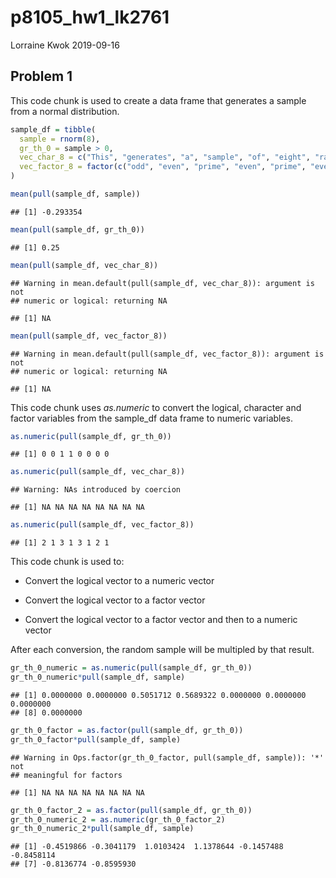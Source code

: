p8105\_hw1\_lk2761
================
Lorraine Kwok
2019-09-16

## Problem 1

This code chunk is used to create a data frame that generates a sample
from a normal distribution.

``` r
sample_df = tibble(
  sample = rnorm(8),
  gr_th_0 = sample > 0, 
  vec_char_8 = c("This", "generates", "a", "sample", "of", "eight", "random", "numbers"),
  vec_factor_8 = factor(c("odd", "even", "prime", "even", "prime", "even", "odd", "even"))
)

mean(pull(sample_df, sample))
```

    ## [1] -0.293354

``` r
mean(pull(sample_df, gr_th_0)) 
```

    ## [1] 0.25

``` r
mean(pull(sample_df, vec_char_8))
```

    ## Warning in mean.default(pull(sample_df, vec_char_8)): argument is not
    ## numeric or logical: returning NA

    ## [1] NA

``` r
mean(pull(sample_df, vec_factor_8))
```

    ## Warning in mean.default(pull(sample_df, vec_factor_8)): argument is not
    ## numeric or logical: returning NA

    ## [1] NA

This code chunk uses *as.numeric* to convert the logical, character and
factor variables from the sample\_df data frame to numeric variables.

``` r
as.numeric(pull(sample_df, gr_th_0))
```

    ## [1] 0 0 1 1 0 0 0 0

``` r
as.numeric(pull(sample_df, vec_char_8))
```

    ## Warning: NAs introduced by coercion

    ## [1] NA NA NA NA NA NA NA NA

``` r
as.numeric(pull(sample_df, vec_factor_8))
```

    ## [1] 2 1 3 1 3 1 2 1

This code chunk is used to:

  - Convert the logical vector to a numeric vector

  - Convert the logical vector to a factor vector

  - Convert the logical vector to a factor vector and then to a numeric
    vector

After each conversion, the random sample will be multipled by that
result.

``` r
gr_th_0_numeric = as.numeric(pull(sample_df, gr_th_0))
gr_th_0_numeric*pull(sample_df, sample)
```

    ## [1] 0.0000000 0.0000000 0.5051712 0.5689322 0.0000000 0.0000000 0.0000000
    ## [8] 0.0000000

``` r
gr_th_0_factor = as.factor(pull(sample_df, gr_th_0))
gr_th_0_factor*pull(sample_df, sample)
```

    ## Warning in Ops.factor(gr_th_0_factor, pull(sample_df, sample)): '*' not
    ## meaningful for factors

    ## [1] NA NA NA NA NA NA NA NA

``` r
gr_th_0_factor_2 = as.factor(pull(sample_df, gr_th_0))
gr_th_0_numeric_2 = as.numeric(gr_th_0_factor_2)
gr_th_0_numeric_2*pull(sample_df, sample)
```

    ## [1] -0.4519866 -0.3041179  1.0103424  1.1378644 -0.1457488 -0.8458114
    ## [7] -0.8136774 -0.8595930
